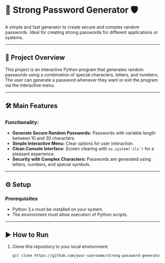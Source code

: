 # 🔑 **Strong Password Generator** 🛡️

A simple and fast generator to create secure and complex random passwords. Ideal for creating strong passwords for different applications or systems.

---

## 🚀 **Project Overview**

This project is an interactive Python program that generates random passwords using a combination of special characters, letters, and numbers. The user can generate a password whenever they want or exit the program via the interactive menu.

---

## 🛠️ **Main Features**

### Functionality:
- **Generate Secure Random Passwords:** Passwords with variable length between 10 and 30 characters.
- **Simple Interactive Menu:** Clear options for user interaction.
- **Clean Console Interface:** Screen clearing with `os.system('cls')` for a pleasant experience.
- **Security with Complex Characters:** Passwords are generated using letters, numbers, and special symbols.

---

## ⚙️ **Setup**

### Prerequisites
- Python 3.x must be installed on your system.
- The environment must allow execution of Python scripts.

---

## ▶️ **How to Run**

1. Clone this repository to your local environment:
   ```bash
   git clone https://github.com/your-username/strong-password-generator.git
